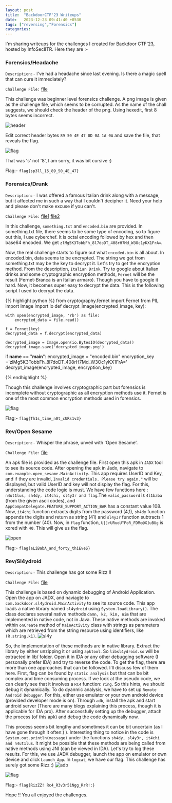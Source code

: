 ```yaml
---
layout: post
title:  "BackdoorCTF'23 Writeups"
date:   2023-12-23 09:41:40 +0530
tags: ["reversing","Forensics"]
categories: 
---
```

I'm sharing writeups for the challenges I  created for Backdoor CTF'23, hosted by InfoSecIITR. Here they are :-

### Forensics/Headache


 ```Description:-```
I've had a headache since last evening. Is there a magic spell that can cure it immediately?

 ```Challenge File:```  [file](/assets/backdoor/chal.png)

This challenge was beginner level forensics challenge. A png image is given as the challenge file, which seems to be corrupted. As the name of the chall suggests, we should check the header of the png. Using hexedit, first 8 bytes seems incorrect.

![header](/assets/backdoor/ss.png)

Edit correct header bytes ```89 50 4E 47 0D 0A 1A 0A``` and save the file, that reveals the flag.

![flag](/assets/backdoor/flag.png)

That was 's' not '8', I am sorry, it was bit cursive :)

Flag:- ```flag{sp3ll_15_89_50_4E_47}```

### Forensics/Drunk

 ```Description:-``` 
I was offered a famous Italian drink along with a message, but it affected me in such a way that I couldn't decipher it. Need your help and please don't make excuse if you can't.

 ```Challenge File:``` [file1](/assets/backdoor/encoded.bin) [file2](/assets/backdoor/something.txt)

In this challenge, ```something.txt``` and ```encoded.bin``` are provided. In something.txt file, there seems to be some type of encoding, so to figure out this, I use cyberchef. It is octal encoding followed by hex and then base64 encoded. We get ```zlMg5K3TobbFh_8l7doDT_408rH7Md_W3Oc1yKX1FrA=```. 

Now, the real challenge starts to figure out what ```encoded.bin``` is all about. In encoded.bin, data seems to be encrypted. The string we got from something.txt may be the key to decrypt it. Let's try to get the encryption method. From the description, ```Italian Drink```. Try to google about Italian drinks and some cryptographic encryption methods, ```Fernet``` will be the result (Fernet-Branca is an Italian armaro). Though you have to google it hard. Now, it becomes super easy to decrypt the data. This is the following script I used to decrypt the data.

{% highlight python %}
 from cryptography.fernet import Fernet
 from PIL import Image
 import io
 def decrypt_image(encrypted_image, key):
    
    with open(encrypted_image, 'rb') as file:
        encrypted_data = file.read()
    
    f = Fernet(key)
    decrypted_data = f.decrypt(encrypted_data)

    decrypted_image = Image.open(io.BytesIO(decrypted_data))
    decrypted_image.save('decrypted_image.png')
    
 if __name__ == "__main__":
    encrypted_image = "encoded.bin" 
    encryption_key ='zlMg5K3TobbFh_8l7doDT_408rH7Md_W3Oc1yKX1FrA='
    decrypt_image(encrypted_image, encryption_key)

{% endhighlight %}

Though this challenge involves cryptographic part but forensics is incomplete without cryptographic as all encryption methods use it. Fernet is one of the most common encryption methods used in forensics.

![flag](/assets/backdoor/f.png)

Flag:- ```flag{Th1s_time_n0t_cURs1v3}```


### Rev/Open Sesame


 ```Description:-``` Whisper the phrase, unveil with 'Open Sesame'.  

 ```Challenge File:``` [file](/assests/backdoor/open_sesame.apk)
 
 
An apk file is provided as the challenge file. First open this apk in  ```JADX``` tool to see its source code. After opening the apk in Jadx, navigate to ```com.example.open_sesame.MainActivity```. This app requires UserID and Key, and if they are invalid, ```Invalid credentials. Please try again."``` will be displayed, but valid UserID and key will not display the flag. For this, understanding the code logic is must. We have few functions here : ```n4ut1lus, sh4dy, it4chi, sl4y3r and flag```.The  ```valid_password``` is ```4l1baba``` (from the given ascii codes), and ```AppCompatDelegate.FEATURE_SUPPORT_ACTION_BAR``` has a constant value 108. Now, ```it4chi``` function extracts digits from the password (4,1), ```sh4dy``` function appends the digits and return as string (41) and ```sl4y3r``` function subtracts 1 from the number (40). Now, in ```flag``` function, ```U|]rURuoU^PoR_FDMo@X]uBUg``` is xored with ```40```. This will give us the flag.
 
 ![open](/assets/backdoor/open.png)


 

Flag:- ```flag{aLiBabA_and_forty_thiEveS}```

### Rev/Sl4ydroid


 ```Description:-``` This challenge has got some Rizz !!

 ```Challenge File:``` [file](/assests/backdoor/Sl4ydroid.apk)

This challenge is based on dynamic debugging of Android Application. Open the app on JADX, and naviagte to ```com.backdoor.sl4ydroid.MainActivity``` to see its source code. This app loads a native library named ```sl4ydroid``` using ```System.loadLibrary()```. The class declares several native methods ```damn, k2, kim, nim``` that are implemented in native code, not in Java. These native methods are invoked within ```onCreate``` method of ```MainActivity``` class with strings as parameters which are retrieved from the string resource using identifiers, like ```(R.string.k1)```.
   ![sl4y](/assets/backdoor/sl4y.png)

So, the implementation of these methods are in native library. Extract the library by either unzipping it or using ```apktool```. So ```libsl4ydroid.so``` will be extracted in lib/ folder. Open it in IDA or any other debugging software (I personally prefer IDA) and try to reverse the code. To get the flag, there are more than one approaches that can be followed. I'll discuss few of them here. First, flag can be found by ```static analysis``` but that can be bit complex and time consuming process. If we look at the pseudo code, we can clearly see that it involves a ```RC4``` function: ```ring```. So this hints, we should debug it dynamically. To do dyanmic analysis, we have to set up ```Remote Android Debugger```. For this, either use emulator or your own android device (provided developer mode is on). Through ```adb```, install the apk and start android server (There are many blogs explaining this process, though it is applicable for IDA pro). After successfully setting up the debugger, attach the process (of this apk) and debug the code dynamically now. 

This process seems bit lengthy and sometimes it can be bit uncertain (as I have gone through it often:) ). Interesting thing to notice in the code is ```System.out.println(message)``` under the functions ```sh4dy, sl4y3r, it4chi and n4ut1lus```. It might be possible that these methods are being called from native methods using JNI (can be viewed in IDA). Let's try to log these results. For this, we use JADX debugger, launch the app on emulator or own device and click ```Launch App```. In ```logcat```, we have our flag. This challenge has surely got some Rizz :)
 ![adb](/assets/backdoor/adb.png)
 
 ![flag](/assets/backdoor/jadx.png)


Flag:- ```flag{RizZZ! Rc4_R3v3r51Ngg_RrR!:}```



Hope !! You all enjoyed the challenges. 

